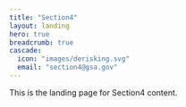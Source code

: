 ```yaml
---
title: "Section4"
layout: landing
hero: true
breadcrumb: true
cascade:
  icon: "images/derisking.svg"
  email: "section4@gsa.gov"
---
```


This is the landing page for Section4 content.
